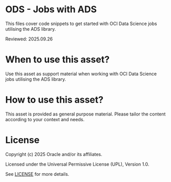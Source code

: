 # ODS - Jobs with ADS
 
This files cover code snippets to get started with OCI Data Science jobs utilising the ADS library.

Reviewed: 2025.09.26
 

# When to use this asset?

Use this asset as support material when working with OCI Data Science jobs utilising the ADS library.


# How to use this asset?

This asset is provided as general purpose material. Please tailor the content according to your context and needs.


# License
 
Copyright (c) 2025 Oracle and/or its affiliates.
 
Licensed under the Universal Permissive License (UPL), Version 1.0.
 
See [LICENSE](https://github.com/oracle-devrel/technology-engineering/blob/main/LICENSE) for more details.
